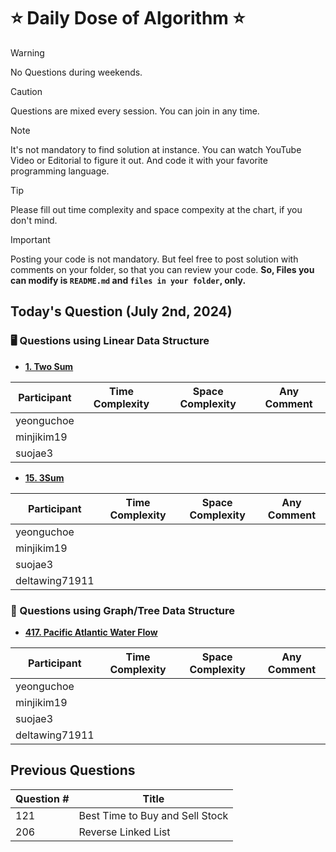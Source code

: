 # ⭐ Daily Dose of Algorithm ⭐
> [!WARNING]
> No Questions during weekends.

> [!CAUTION]
> Questions are mixed every session. You can join in any time.

> [!NOTE]
> It's not mandatory to find solution at instance. You can watch YouTube Video or Editorial to figure it out. And code it with your favorite programming language.

> [!TIP]  
> Please fill out time complexity and space compexity at the chart, if you don't mind.

> [!IMPORTANT]
> Posting your code is not mandatory. But feel free to post solution with comments on your folder, so that you can review your code. **So, Files you can modify is `README.md` and `files in your folder`, only.**

## Today's Question (July 2nd, 2024)
### 🖥️ Questions using Linear Data Structure

- **[1. Two Sum](https://leetcode.com/problems/two-sum/description/)**

| Participant | Time Complexity | Space Complexity | Any Comment |
| ----------- | --------------- | ---------------- | ----------- |
| yeonguchoe  |                 |                  |             |
| minjikim19  |                 |                  |             |
| suojae3     |                 |                  |             |

- **[15. 3Sum](https://leetcode.com/problems/3sum/description/)**

| Participant    | Time Complexity | Space Complexity | Any Comment |
| -------------- | --------------- | ---------------- | ----------- |
| yeonguchoe     |                 |                  |             |
| minjikim19     |                 |                  |             |
| suojae3        |                 |                  |             |
| deltawing71911 |                 |                  |             |


### 🌲 Questions using Graph/Tree Data Structure

- **[417. Pacific Atlantic Water Flow](https://leetcode.com/problems/pacific-atlantic-water-flow/description/)**

| Participant    | Time Complexity | Space Complexity | Any Comment |
| -------------- | --------------- | ---------------- | ----------- |
| yeonguchoe     |                 |                  |             |
| minjikim19     |                 |                  |             |
| suojae3        |                 |                  |             |
| deltawing71911 |                 |                  |             |


## Previous Questions

| Question # | Title                           |
| ---------- | ------------------------------- |
| 121        | Best Time to Buy and Sell Stock |
| 206        | Reverse Linked List             |
